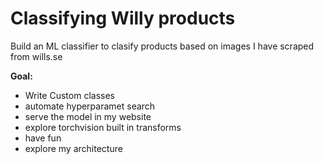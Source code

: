 # Classifying Willy products

Build an ML classifier to clasify products based on images I have scraped from wills.se

**Goal:**

- Write Custom classes
- automate hyperparamet search
- serve the model in my website
- explore torchvision built in transforms
- have fun
- explore my architecture
